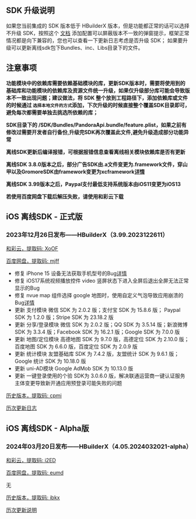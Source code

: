 ## SDK 升级说明
如果您当前集成的 SDK 版本低于 HBuilderX 版本，但是功能都正常的话可以选择不升级 SDK，按照这个 [文档](https://ask.dcloud.net.cn/article/35627) 添加配置可以屏蔽版本不一致的弹窗提示，框架正常情况都是向下兼容的，您也可以查看一下更新日志考虑是否升级 SDK； 如果要升级可以更新离线sdk包下Bundles、inc、Libs目录下的文件。

## 注意事项
**功能模块中的依赖库需要依赖基础模块的库，更新SDK版本时，需要将使用到的基础库和功能模块的依赖库及资源文件统一升级，如果仅升级部分库可能会导致版本不一致出现问题；建议做法，将 SDK 整个放到工程路径下，添加依赖库或文件的时候通过 `选择本地文件的方式`添加，下次升级的时候直接整个覆盖SDK目录即可，避免每次都需要单独去挑选所依赖的库；**

**SDK目录下的 /SDK/Bundles/PandoraApi.bundle/feature.plist，如果之前有修改过需要开发者自行备份,升级完SDK再次覆盖此文件,避免升级造成部分功能异常**

**离线SDK更新后编译报错，可根据报错信息查看离线相关模块依赖库是否有更新**

**离线SDK 3.8.0版本之后，部分广告SDK由.a文件变更为.framework文件，穿山甲以及GromoreSDK由framework变更为xcframework[详情](https://nativesupport.dcloud.net.cn/AppDocs/usemodule/iOSModuleConfig/uniad.html)**

**离线SDK 3.99版本之后，Paypal支付最低支持系统版本由iOS11变更为iOS13**

**若使用百度网盘下载后解压失败，请使用和彩云下载**


## iOS 离线SDK - 正式版

### 2023年12月26日发布——HBuilderX（3.99.2023122611）

[和彩云，提取码: XoOF](https://caiyun.139.com/m/i?115CeVfzPc45F)

[百度网盘，提取码: mjff](https://pan.baidu.com/s/1qoQzakThPOcRI_PtK58S6w?pwd=mjff)

+ 修复 iPhone 15 设备无法获取手机型号的Bug[详情](https://ask.dcloud.net.cn/question/182298)
+ 修复 iOS17系统视频播放控件 video 竖屏状态下进入全屏后退出全屏无法正常显示的Bug
+ 修复 nvue map 组件选择 google 地图时，使用自定义气泡导致应用崩溃的Bug[详情](https://ask.dcloud.net.cn/question/183494)
+ 更新 支付模块 微信 SDK 为 2.0.2 版；支付宝 SDK 为 15.8.6 版； Paypal SDK 为 1.2.0 版；Stripe SDK 为 23.18.2 版
+ 更新 分享/登录模块 微信 SDK 为 2.0.2 版；QQ SDK 为 3.5.14 版；新浪微博 SDK 为 3.3.4 版；Facebook SDK 为 16.2.1 版；Google SDK 为 7.0.0 版
+ 更新 地图/定位模块 高德地图 SDK 为 9.7.0 版，高德定位 SDK 为 2.10.0 版；百度地图 SDK 为 6.6.0 版，百度定位 SDK 为 2.0.9 版
+ 更新 统计模块 友盟基础库 SDK 为 7.4.2 版，友盟统计 SDK 为 9.6.1 版；Google 统计 SDK 为 10.18.0 版
+ 更新 uni-AD模块 Google AdMob SDK 为 10.13.0 版
+ 更新 一键登录使用的个验 SDK为 3.0.6.0 版，解决联通运营商一键认证服务主体变更导致新开通应用预登录可能失败的问题

[历史版本，提取码: cpmi](https://pan.baidu.com/s/1Q6Axh0lNw-C3NVpqaYDIKg?pwd=cpmi)

[历次更新日志](update_history_iOS_release.md)


## iOS 离线SDK - Alpha版

### 2024年03月20日发布——HBuilderX（4.05.2024032021-alpha）

[和彩云，提取码: i2ED](https://caiyun.139.com/m/i?115CnpqpD80Ik)

[百度网盘，提取码: eumd](https://pan.baidu.com/s/1YIzR6Zp7ESH_4zln0yjp9w?pwd=eumd)

无

[历史版本，提取码: ibkx](https://pan.baidu.com/s/1TanNxjZiyvb445pwwe3Pug?pwd=ibkx)

[历次更新说明](update_history_iOS_alpha.md)
